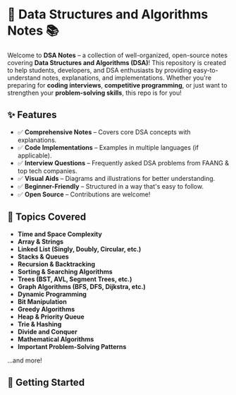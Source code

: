 # 🚀 Data Structures and Algorithms Notes 📚  

Welcome to **DSA Notes** – a collection of well-organized, open-source notes covering **Data Structures and Algorithms (DSA)**! This repository is created to help students, developers, and DSA enthusiasts by providing easy-to-understand notes, explanations, and implementations. Whether you're preparing for **coding interviews**, **competitive programming**, or just want to strengthen your **problem-solving skills**, this repo is for you!  

## ✨ Features  

- ✅ **Comprehensive Notes** – Covers core DSA concepts with explanations.  
- ✅ **Code Implementations** – Examples in multiple languages (if applicable).  
- ✅ **Interview Questions** – Frequently asked DSA problems from FAANG & top tech companies.  
- ✅ **Visual Aids** – Diagrams and illustrations for better understanding.  
- ✅ **Beginner-Friendly** – Structured in a way that's easy to follow.  
- ✅ **Open Source** – Contributions are welcome!  

## 📌 Topics Covered  

- **Time and Space Complexity**  
- **Array & Strings**  
- **Linked List (Singly, Doubly, Circular, etc.)**  
- **Stacks & Queues**  
- **Recursion & Backtracking**  
- **Sorting & Searching Algorithms**  
- **Trees (BST, AVL, Segment Trees, etc.)**  
- **Graph Algorithms (BFS, DFS, Dijkstra, etc.)**  
- **Dynamic Programming**  
- **Bit Manipulation**  
- **Greedy Algorithms**  
- **Heap & Priority Queue**  
- **Trie & Hashing**  
- **Divide and Conquer**  
- **Mathematical Algorithms**  
- **Important Problem-Solving Patterns**  

…and more!  

## 🚀 Getting Started  

